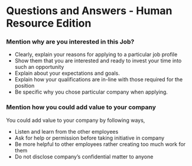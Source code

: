 # Questions and Answers - Human Resource Edition

###  Mention why are you interested in this Job?
- Clearly, explain your reasons for applying to a particular job profile
- Show them that you are interested and ready to invest your time into such an opportunity
- Explain about your expectations and goals.
- Explain how your qualifications are in-line with those required for the position
- Be specific why you chose particular company when applying.

### Mention how you could add value to your company
You could add value to your company by following ways,
- Listen and learn from the other employees
- Ask for help or permission before taking initiative in company
- Be more helpful to other employees rather creating too much work for them
- Do not disclose company’s confidential matter to anyone